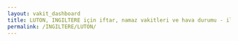 ```yaml
---
layout: vakit_dashboard
title: LUTON, INGILTERE için iftar, namaz vakitleri ve hava durumu - ilçe/eyalet seç
permalink: /INGILTERE/LUTON/
---
```


<script type="text/javascript">
  var GLOBAL_COUNTRY = 'INGILTERE';
  var GLOBAL_CITY = 'LUTON';
  var GLOBAL_STATE = '';
  var lat = 72;
  var lon = 21;
</script>
